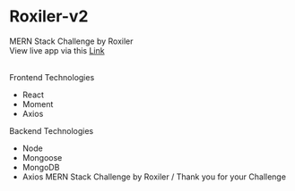 # Roxiler-v2
MERN Stack Challenge by Roxiler
<br/>
View live app via this [Link](https://roxiler-frontend-83z1.onrender.com/)
<br/>
<br/>

Frontend Technologies
- React
- Moment
- Axios

Backend Technologies
- Node
- Mongoose
- MongoDB
- Axios
MERN Stack Challenge by Roxiler / Thank you for your Challenge
